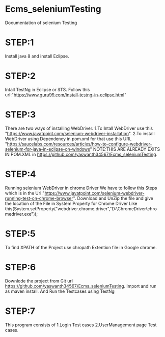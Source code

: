 # Ecms_seleniumTesting
Documentation of selenium Testing
 
# STEP:1
 Install java 8 and install Eclipse.
# STEP:2
  Intall TestNg in Eclipse or STS.
  Follow this url:"https://www.guru99.com/install-testng-in-eclipse.html"
# STEP:3
   There are two ways of installing WebDriver.
  1.To Intall WebDriver use this "https://www.javatpoint.com/selenium-webdriver-installation".
  2.To install WebDriver using Dependency in pom.xml for that use this URL "https://saucelabs.com/resources/articles/how-to-configure-webdriver-selenium-for-java-in-eclipse-on-windows"
NOTE:THIS ARE ALREADY EXITS IN POM.XML in https://github.com/yaswanth34567/Ecms_seleniumTesting.
# STEP:4
  Running selenium WebDriver in chrome Driver
  We have to follow this Steps which is in the Url:"https://www.javatpoint.com/selenium-webdriver-running-test-on-chrome-browser".
  Download and UnZip the file and give the location of the File in System Property for Chrome Driver
  Like this(System.setProperty("webdriver.chrome.driver","D:\\ChromeDriver\\chromedriver.exe")); 
# STEP:5
 To find XPATH of the Project use chropath Extention file in Google chrome.
# STEP:6
  Downlode the project from Git url https://github.com/yaswanth34567/Ecms_seleniumTesting. 
  Import and run as maven install.
  And Run the Testcases using TestNg 
# STEP:7
  This program consists of 
   1.Login Test cases
   2.UserManagement page Test cases.
